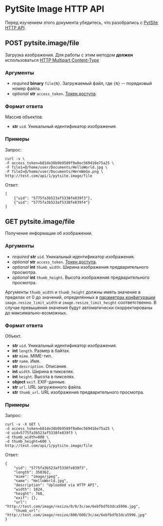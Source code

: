 # PytSite Image HTTP API

Перед изучением этого документа убедитесь, что разобрались с [PytSite HTTP API](../../../http_api/doc/ru/index.md).


## POST pytsite.image/file

Загрузка изображения. Для работы с этим методом **должен** использоваться 
[HTTP Multipart Content-Type](https://www.ietf.org/rfc/rfc2388.txt)


### Аргументы

- *required* **binary** `file{N}`. Загружаемый файл, где `{N}` -- порядковый номер файла.  
- *optional* **str** `access_token`. [Токен доступа](../../../auth/doc/ru/http_api.md#post-pytsiteauthsign_in).


### Формат ответа

Массив объектов.

- **str** `uid`. Уникальный идентификатор изображения.


### Примеры

Запрос:

```
curl -v \
-F access_token=b81de38b9b9589f9a0ec569416e75a25 \
-F file1=@/home/user/Documents/HelloWorld.jpg \
-F file2=@/home/user/Documents/HereWeGo.png \
http://test.com/api/1/pytsite.image/file
```

Ответ:

```
[
    {"uid": "5775fa3b523af5338fe839f3"},
    {"uid": "5775fa3b523af5338fe839f4"}
]
```


## GET pytsite.image/file

Получение информации об изображении.


### Аргументы

* *required* **str** `uid`. Уникальный идентификатор изображения.  
* *optional* **str** `access_token`. [Токен доступа](../../../auth/doc/ru/http_api.md#post-pytsiteauthsign_in).
* *optional* **int** `thumb_width`. Ширина изображения предварительного просмотра.
* *optional* **int** `thumb_height`. Высота изображения предварительного просмотра.

Аргументы `thumb_width` и `thumb_height` должны иметь значение в пределах от 0 до значений, определённых в [параметрах 
конфигурации](reg.md) `image.resize_limit_width` и `image.resize_limit_height` соответственно. В случае превышения 
значения будут автоматически скорректированы до максимально-возможных.


### Формат ответа

Объект.

- **str** `uid`. Уникальный идентификатор изображения.
- **int** `length`. Размер в байтах.
- **str** `mime`. MIME-тип.
- **str** `name`. Имя.
- **str** `description`. Описание.
- **int** `width`. Ширина в пикселях.
- **int** `height`. Высота в пикселях.
- **object** `exif`. EXIF-данные.
- **str** `url`. URL загруженного файла.
- **str** `thumb_url`. URL изображения предварительного просмотра.


### Примеры

Запрос:

```
curl -v -X GET \
-d access_token=b81de38b9b9589f9a0ec569416e75a25 \
-d uid=5775fa3b523af5338fe839f3 \
-d thumb_width=800 \
-d thumb_height=600 \
http://test.com/api/1/pytsite.image/file
```

Ответ:

```
{
    "uid": "5775fa3b523af5338fe839f3",
    "length": 358362,
    "mime": "image/jpeg",
    "name": "HelloWorld.jpg",
    "description": "Uploaded via HTTP API",
    "width": 1024,
    "height": 768,
    "exif": {},
    "url": "http://test.com/image/resize/0/0/3c/ae/6ebfbdfb3dca5996.jpg",
    "thumb_url": "http://test.com/image/resize/800/600/3c/ae/6ebfbdfb3dca5996.jpg"
}
```
